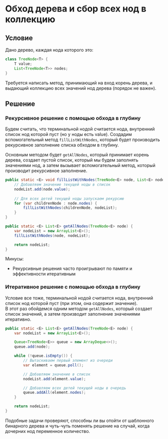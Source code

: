 # Обход дерева и сбор всех нод в коллекцию

## Условие

Дано дерево, каждая нода которого это:

```java
class TreeNode<T> {
    T value;
    List<TreeNode<T>> nodes;
}
```

Требуется написать метод, принимающий на вход корень дерева, и выдающий коллекцию всех значений нод дерева (порядок не важен).

## Решение

### Рекурсивное решение с помощью обхода в глубину

Будем считать, что терминальной нодой считается нода, внутренний список нод которой пуст (но у ноды есть value).
Создадим вспомогательный метод `fillListWithNodes`, который будет производить рекурсивное заполнение списка обходом в глубину.

Основным методом будет `getAllNodes`, который принимает корень дерева, создает пустой список, который мы будем заполнять значениями нод, а затем вызывает вспомогательный метод, который производит рекурсивное заполнение.

```java
public static <E> void fillListWithNodes(TreeNode<E> node, List<E> nodeList) {
    // Добавляем значение текущей ноды в список
    nodeList.add(node.value);    
    
    // Для всех детей текущей ноды запускаем рекурсию
    for (var childrenNode : node.nodes) {
        fillListWithNodes(childrenNode, nodeList);
    }
}

public static <E> List<E> getAllNodes(TreeNode<E> node) {
    var nodeList = new ArrayList<E>();
    fillListWithNodes(node, nodeList);

    return nodeList;
}
```

Минусы:

* Рекурсивные решения часто проигрывают по памяти и эффективности итеративным

### Итеративное решение с помощью обхода в глубину

Условие все тоже, терминальной нодой считается нода, внутренний список нод которой пуст (при этом, она содержит значение).\
В этот раз обойдемся одним методом `getAllNodes`, который создает список значений, а затем производит заполнение значениями итеративно.

```java
public static <E> List<E> getAllNodes(TreeNode<E> node) {
    var nodeList = new ArrayList<E>();

    Queue<TreeNode<E>> queue = new ArrayDeque<>();
    queue.add(node);

    while (!queue.isEmpty()) {
        // Вытаскиваем первый элемент из очереди
        var element = queue.poll();

        // Добавляем значение в список
        nodeList.add(element.value);

        // Добавляем всех детей текущей ноды в очередь
        queue.addAll(element.nodes);
    }

    return nodeList;
}
```

Подобные задачи проверяют, способны ли вы отойти от шаблонного бинарного дерева и чуть-чуть поменять решение на случай, когда дочерних нод переменное количество.
